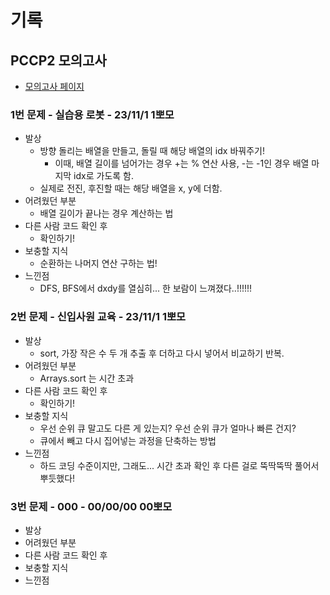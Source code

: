 # 기록

## PCCP2 모의고사

- [모의고사 페이지](https://school.programmers.co.kr/learn/courses/15009/15009-pccp-%EB%AA%A8%EC%9D%98%EA%B3%A0%EC%82%AC-2%ED%9A%8C)

### 1번 문제 - 실습용 로봇 - 23/11/1 1뽀모
- 발상
  - 방향 돌리는 배열을 만들고, 돌릴 때 해당 배열의 idx 바꿔주기!
    - 이때, 배열 길이를 넘어가는 경우 +는 % 연산 사용, -는 -1인 경우 배열 마지막 idx로 가도록 함.
  - 실제로 전진, 후진할 때는 해당 배열을 x, y에 더함.
- 어려웠던 부분
  - 배열 길이가 끝나는 경우 계산하는 법
- 다른 사람 코드 확인 후
  - 확인하기!
- 보충할 지식
  - 순환하는 나머지 연산 구하는 법!
- 느낀점
  - DFS, BFS에서 dxdy를 열심히... 한 보람이 느껴졌다..!!!!!!

### 2번 문제 - 신입사원 교육 - 23/11/1 1뽀모
- 발상
  - sort, 가장 작은 수 두 개 추출 후 더하고 다시 넣어서 비교하기 반복.
- 어려웠던 부분
  - Arrays.sort 는 시간 초과
- 다른 사람 코드 확인 후
  - 확인하기!
- 보충할 지식
  - 우선 순위 큐 말고도 다른 게 있는지? 우선 순위 큐가 얼마나 빠른 건지?
  - 큐에서 빼고 다시 집어넣는 과정을 단축하는 방법
- 느낀점
  - 하드 코딩 수준이지만, 그래도... 시간 초과 확인 후 다른 걸로 뚝딱뚝딱 풀어서 뿌듯했다!

### 3번 문제 - 000 - 00/00/00 00뽀모
- 발상
- 어려웠던 부분
- 다른 사람 코드 확인 후
- 보충할 지식
- 느낀점
